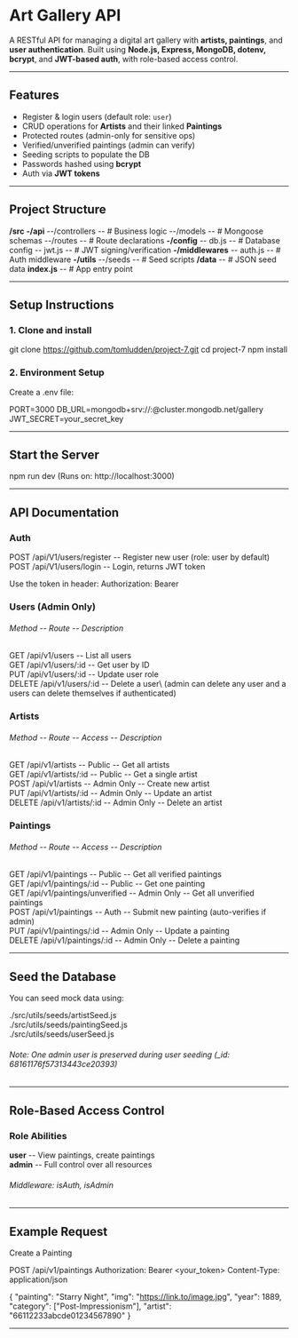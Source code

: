 # Art Gallery API

A RESTful API for managing a digital art gallery with **artists, paintings**, and **user authentication**. Built using **Node.js, Express, MongoDB, dotenv, bcrypt**, and **JWT-based auth**, with role-based access control.

---

## Features

- Register & login users (default role: `user`)
- CRUD operations for **Artists** and their linked **Paintings**
- Protected routes (admin-only for sensitive ops)
- Verified/unverified paintings (admin can verify)
- Seeding scripts to populate the DB
- Passwords hashed using **bcrypt**
- Auth via **JWT tokens**

---

## Project Structure

**/src**
**-/api**
--/controllers -- # Business logic
--/models -- # Mongoose schemas
--/routes -- # Route declarations
**-/config**
-- db.js -- # Database config
-- jwt.js -- # JWT signing/verification
**-/middlewares**
-- auth.js -- # Auth middleware
**-/utils**
--/seeds -- # Seed scripts
**/data** -- # JSON seed data
**index.js** -- # App entry point

---

## Setup Instructions

### 1. Clone and install

git clone https://github.com/tomludden/project-7.git
cd project-7
npm install

### 2. Environment Setup

Create a .env file:

PORT=3000
DB_URL=mongodb+srv://<username>:<password>@cluster.mongodb.net/gallery
JWT_SECRET=your_secret_key

---

## Start the Server

npm run dev (Runs on: http://localhost:3000)

---

## API Documentation

### Auth

POST /api/V1/users/register -- Register new user (role: user by default)
POST /api/V1/users/login -- Login, returns JWT token

Use the token in header:
Authorization: Bearer <token>

### Users (Admin Only)

###### Method -- Route -- Description

GET /api/v1/users -- List all users\
GET /api/v1/users/:id -- Get user by ID\
PUT /api/v1/users/:id -- Update user role\
DELETE /api/v1/users/:id -- Delete a user\ (admin can delete any user and a users can delete themselves if authenticated)

### Artists

###### Method -- Route -- Access -- Description

GET /api/v1/artists -- Public -- Get all artists\
GET /api/v1/artists/:id -- Public -- Get a single artist\
POST /api/v1/artists -- Admin Only -- Create new artist\
PUT /api/v1/artists/:id -- Admin Only -- Update an artist\
DELETE /api/v1/artists/:id -- Admin Only -- Delete an artist

### Paintings

###### Method -- Route -- Access -- Description

GET /api/v1/paintings -- Public -- Get all verified paintings\
GET /api/v1/paintings/:id -- Public -- Get one painting\
GET /api/v1/paintings/unverified -- Admin Only -- Get all unverified paintings\
POST /api/v1/paintings -- Auth -- Submit new painting (auto-verifies if admin)\
PUT /api/v1/paintings/:id -- Admin Only -- Update a painting\
DELETE /api/v1/paintings/:id -- Admin Only -- Delete a painting

---

## Seed the Database

You can seed mock data using:

./src/utils/seeds/artistSeed.js\
./src/utils/seeds/paintingSeed.js\
./src/utils/seeds/userSeed.js

###### Note: One admin user is preserved during user seeding (\_id: 68161176f57313443ce20393)

---

## Role-Based Access Control

### Role Abilities

**user** -- View paintings, create paintings\
**admin** -- Full control over all resources

###### Middleware: isAuth, isAdmin

---

## Example Request

Create a Painting

POST /api/v1/paintings
Authorization: Bearer <your_token>
Content-Type: application/json

{
"painting": "Starry Night",
"img": "https://link.to/image.jpg",
"year": 1889,
"category": ["Post-Impressionism"],
"artist": "66112233abcde01234567890"
}

---
